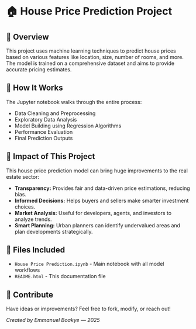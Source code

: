 <!DOCTYPE html>
<html lang="en">
<head>
  <meta charset="UTF-8">
 
</head>
<body>
  <h1>🏠 House Price Prediction Project</h1>

  <h2>📌 Overview</h2>
  <p>This project uses machine learning techniques to predict house prices based on various features like location, size, number of rooms, and more. The model is trained on a comprehensive dataset and aims to provide accurate pricing estimates.</p>

  <h2>🔧 How It Works</h2>
  <p>The Jupyter notebook walks through the entire process:</p>
  <ul>
    <li>Data Cleaning and Preprocessing</li>
    <li>Exploratory Data Analysis</li>
    <li>Model Building using Regression Algorithms</li>
    <li>Performance Evaluation</li>
    <li>Final Prediction Outputs</li>
  </ul>

  <h2>🚀 Impact of This Project</h2>
  <p>This house price prediction model can bring huge improvements to the real estate sector:</p>
  <ul>
    <li><strong>Transparency:</strong> Provides fair and data-driven price estimations, reducing bias.</li>
    <li><strong>Informed Decisions:</strong> Helps buyers and sellers make smarter investment choices.</li>
    <li><strong>Market Analysis:</strong> Useful for developers, agents, and investors to analyze trends.</li>
    <li><strong>Smart Planning:</strong> Urban planners can identify undervalued areas and plan developments strategically.</li>
  </ul>

  <h2>📁 Files Included</h2>
  <ul>
    <li><code>House Price Prediction.ipynb</code> - Main notebook with all model workflows</li>
    <li><code>README.html</code> - This documentation file</li>
  </ul>

  <h2>📣 Contribute</h2>
  <p>Have ideas or improvements? Feel free to fork, modify, or reach out!</p>

  <footer>
    <p><em>Created by Emmanuel Boakye — 2025</em></p>
  </footer>
</body>
</html>
